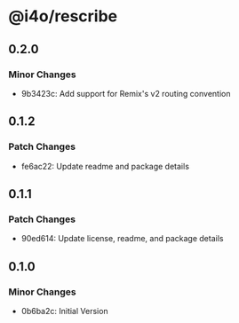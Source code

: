 # @i4o/rescribe

## 0.2.0

### Minor Changes

-   9b3423c: Add support for Remix's v2 routing convention

## 0.1.2

### Patch Changes

-   fe6ac22: Update readme and package details

## 0.1.1

### Patch Changes

-   90ed614: Update license, readme, and package details

## 0.1.0

### Minor Changes

-   0b6ba2c: Initial Version
